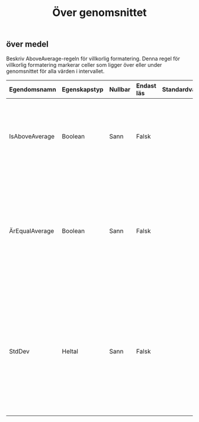 ﻿---
title: Över genomsnittet
second_title: Aspose.Cells Cloud Documen
type: docs
url: /sv/specification/model/aboveaverage/
description: "Aspose.Cells Molnmodellspecifikation: över genomsnittet. Hantera enkelt Excel och andra kalkylarksdokument med funktioner som att öppna, generera, redigera, dela, slå samman, jämföra och konvertera"
weight: 50
---
## **över medel**

 Beskriv AboveAverage-regeln för villkorlig formatering. Denna regel för villkorlig formatering markerar celler som ligger över eller under genomsnittet för alla värden i intervallet.

| Egendomsnamn| Egenskapstyp| Nullbar| Endast läs| Standardvärde| Beskrivning|
|:- |:- |:- |:- |:- |:- |
| IsAboveAverage| Boolean| Sann| Falsk||Hämta eller ställ in flaggan som anger om regeln är en regel "över genomsnittet". "true" indikerar "över genomsnittet". Standardvärdet är sant.|
| ÄrEqualAverage| Boolean| Sann| Falsk|| Hämta eller ställ in flaggan som indikerar om kriterierna "övermedel" och "undermedelvärde" inkluderar själva genomsnittet eller exklusive det värdet. "true" anger att inkludera medelvärdet i kriterierna. Standardvärdet är falskt.|
| StdDev| Heltal| Sann| Falsk|| Hämta eller ställ in antalet standardavvikelser som ska inkluderas över eller under genomsnittet i den villkorliga formateringsregeln. Ingångsvärdet måste vara mellan 0 och 3 (inkludera 0 och 3). Att sätta detta värde till 0 betyder att stdDev inte är inställt. Standardvärdet är 0.|

